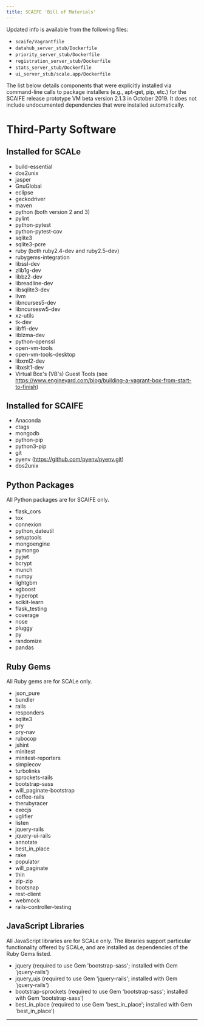 ```yaml
---
title: SCAIFE 'Bill of Materials'
---
```


<!-- <legal> -->
<!-- SCAIFE System version 1.2.2 -->
<!--  -->
<!-- Copyright 2020 Carnegie Mellon University. -->
<!--  -->
<!-- NO WARRANTY. THIS CARNEGIE MELLON UNIVERSITY AND SOFTWARE ENGINEERING -->
<!-- INSTITUTE MATERIAL IS FURNISHED ON AN "AS-IS" BASIS. CARNEGIE MELLON -->
<!-- UNIVERSITY MAKES NO WARRANTIES OF ANY KIND, EITHER EXPRESSED OR -->
<!-- IMPLIED, AS TO ANY MATTER INCLUDING, BUT NOT LIMITED TO, WARRANTY OF -->
<!-- FITNESS FOR PURPOSE OR MERCHANTABILITY, EXCLUSIVITY, OR RESULTS -->
<!-- OBTAINED FROM USE OF THE MATERIAL. CARNEGIE MELLON UNIVERSITY DOES NOT -->
<!-- MAKE ANY WARRANTY OF ANY KIND WITH RESPECT TO FREEDOM FROM PATENT, -->
<!-- TRADEMARK, OR COPYRIGHT INFRINGEMENT. -->
<!--  -->
<!-- Released under a MIT (SEI)-style license, please see COPYRIGHT file or -->
<!-- contact permission@sei.cmu.edu for full terms. -->
<!--  -->
<!-- [DISTRIBUTION STATEMENT A] This material has been approved for public -->
<!-- release and unlimited distribution.  Please see Copyright notice for -->
<!-- non-US Government use and distribution. -->
<!--  -->
<!-- DM19-1274 -->
<!-- </legal> -->

Updated info is available from the following files:

* ```scaife/Vagrantfile```
* ```datahub_server_stub/Dockerfile```
* ```priority_server_stub/Dockerfile```
* ```registration_server_stub/Dockerfile```
* ```stats_server_stub/Dockerfile```
* ```ui_server_stub/scale.app/Dockerfile```

The list below details components that were explicitly installed via
command-line calls to package installers (e.g., apt-get, pip, etc.)
for the SCAIFE release prototype VM beta version 2.1.3 in October 2019.
It does not include undocumented dependencies that were installed
automatically.

Third-Party Software
====================

Installed for SCALe
-------------------

* build-essential
* dos2unix
* jasper
* GnuGlobal
* eclipse
* geckodriver
* maven
* python (both version 2 and 3)
* pylint
* python-pytest
* python-pytest-cov
* sqlite3
* sqlite3-pcre
* ruby (both ruby2.4-dev and ruby2.5-dev)
* rubygems-integration
* libssl-dev
* zlib1g-dev
* libbz2-dev
* libreadline-dev
* libsqlite3-dev
* llvm
* libncurses5-dev
* libncursesw5-dev
* xz-utils
* tk-dev
* libffi-dev
* liblzma-dev
* python-openssl
* open-vm-tools
* open-vm-tools-desktop
* libxml2-dev
* libxslt1-dev
* Virtual Box's (VB's) Guest Tools (see https://www.engineyard.com/blog/building-a-vagrant-box-from-start-to-finish)

Installed for SCAIFE
--------------------

* Anaconda
* ctags
* mongodb
* python-pip
* python3-pip
* git
* pyenv (https://github.com/pyenv/pyenv.git)
* dos2unix

Python Packages
---------------

All Python packages are for SCAIFE only.

* flask_cors
* tox
* connexion
* python_dateutil
* setuptools
* mongoengine
* pymongo
* pyjwt
* bcrypt
* munch
* numpy
* lightgbm
* xgboost
* hyperopt
* scikit-learn
* flask_testing
* coverage
* nose
* pluggy
* py
* randomize
* pandas

Ruby Gems
---------

All Ruby gems are for SCALe only.

* json_pure
* bundler
* rails
* responders
* sqlite3
* pry
* pry-nav
* rubocop
* jshint
* minitest
* minitest-reporters
* simplecov
* turbolinks
* sprockets-rails
* bootstrap-sass
* will_paginate-bootstrap
* coffee-rails
* therubyracer
* execjs
* uglifier
* listen
* jquery-rails
* jquery-ui-rails
* annotate
* best_in_place
* rake
* populator
* will_paginate
* thin
* zip-zip
* bootsnap
* rest-client
* webmock
* rails-controller-testing

JavaScript Libraries
--------------------

All JavaScript libraries are for SCALe only.  The libraries support
particular functionality offered by SCALe, and are installed as
dependencies of the Ruby Gems listed.

* jquery (required to use Gem 'bootstrap-sass'; installed with Gem 'jquery-rails')
* jquery_ujs (required to use Gem 'jquery-rails'; installed with Gem 'jquery-rails')
* bootstrap-sprockets (required to use Gem 'bootstrap-sass'; installed with Gem 'bootstrap-sass')
* best_in_place (required to use Gem 'best_in_place'; installed with Gem 'best_in_place')

------------------------------------------------------------------------
